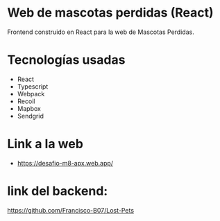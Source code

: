 # Web de mascotas perdidas (React)

Frontend construido en React para la web de Mascotas Perdidas.

# Tecnologías usadas

- React
- Typescript
- Webpack
- Recoil
- Mapbox
- Sendgrid


# Link a la web

- https://desafio-m8-apx.web.app/


# link del backend:
https://github.com/Francisco-B07/Lost-Pets
